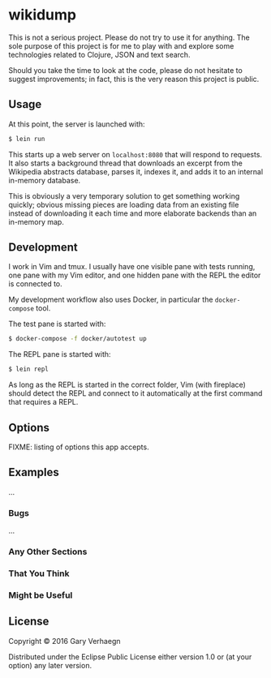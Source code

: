 # wikidump

This is not a serious project. Please do not try to use it for anything. The
sole purpose of this project is for me to play with and explore some
technologies related to Clojure, JSON and text search.

Should you take the time to look at the code, please do not hesitate to suggest
improvements; in fact, this is the very reason this project is public.

## Usage

At this point, the server is launched with:

```bash
$ lein run
```

This starts up a web server on `localhost:8080` that will respond to requests.
It also starts a background thread that downloads an excerpt from the Wikipedia
abstracts database, parses it, indexes it, and adds it to an internal in-memory
database.

This is obviously a very temporary solution to get something working quickly;
obvious missing pieces are loading data from an existing file instead of
downloading it each time and more elaborate backends than an in-memory map.

## Development

I work in Vim and tmux. I usually have one visible pane with tests running, one
pane with my Vim editor, and one hidden pane with the REPL the editor is
connected to.

My development workflow also uses Docker, in particular the `docker-compose`
tool.

The test pane is started with:

```bash
$ docker-compose -f docker/autotest up
```

The REPL pane is started with:

```bash
$ lein repl
```

As long as the REPL is started in the correct folder, Vim (with fireplace)
should detect the REPL and connect to it automatically at the first command
that requires a REPL.

## Options

FIXME: listing of options this app accepts.

## Examples

...

### Bugs

...

### Any Other Sections
### That You Think
### Might be Useful

## License

Copyright © 2016 Gary Verhaegn

Distributed under the Eclipse Public License either version 1.0 or (at
your option) any later version.
